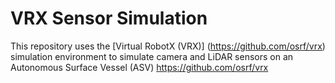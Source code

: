 # VRX Sensor Simulation
This repository uses the [Virtual RobotX (VRX)] (https://github.com/osrf/vrx) simulation environment to simulate camera and LiDAR sensors on an Autonomous Surface Vessel (ASV) <url>https://github.com/osrf/vrx</url>

